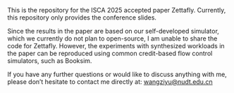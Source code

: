 This is the repository for the ISCA 2025 accepted paper Zettafly. Currently, this repository only provides the conference slides.

Since the results in the paper are based on our self-developed simulator, which we currently do not plan to open-source, I am unable to share the code for Zettafly. However, the experiments with synthesized workloads in the paper can be reproduced using common credit-based flow control simulators, such as Booksim.

If you have any further questions or would like to discuss anything with me, please don’t hesitate to contact me directly at: wangziyu@nudt.edu.cn
